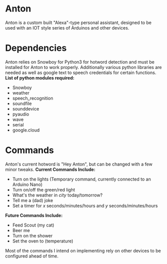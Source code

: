 # Anton

Anton is a custom built "Alexa"-type personal assistant, 
designed to be used with an IOT style series of Arduinos
and other devices.

# Dependencies
Anton relies on Snowboy for Python3 for hotword detection and must be installed for Anton to work properly. Additionally various python libraries are needed as well as google text to speech credentials for certain functions.
**List of python modules required:**
- Snowboy
- weather
- speech_recognition
- soundfile
- sounddevice
- pyaudio
- wave
- serial
- google.cloud

# Commands
Anton's current hotword is "Hey Anton", but can be changed with a few minor tweaks.
**Current Commands Include:** 
- Turn on the lights (Temporary command, currently connected to an Arduino Nano)
- Turn on/off the green/red light
- What's the weather in *city* today/tomorrow?
- Tell me a (dad) joke
- Set a timer for *x* seconds/minutes/hours and *y* seconds/minutes/hours

**Future Commands Include:**
- Feed Scout (my cat)
- Beer me
- Turn on the shower
- Set the oven to (temperature)

Most of the commands I intend on implementing rely on other devices to be configured ahead of time.

